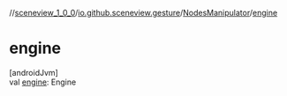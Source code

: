 //[sceneview_1_0_0](../../../index.md)/[io.github.sceneview.gesture](../index.md)/[NodesManipulator](index.md)/[engine](engine.md)

# engine

[androidJvm]\
val [engine](engine.md): Engine

